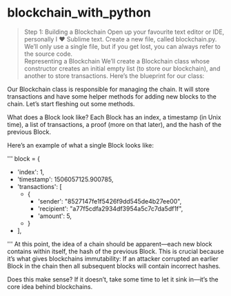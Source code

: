 # blockchain_with_python
 >Step 1: Building a Blockchain Open up your favourite text editor or IDE, personally I ❤️ Sublime text. 
Create a new file, called blockchain.py. We’ll only use a single file, but if you get lost, 
you can always refer to the source code.  
Representing a Blockchain We’ll create a Blockchain class whose constructor creates an initial 
empty list (to store our blockchain), and another to store transactions. Here’s the blueprint for our class:

Our Blockchain class is responsible for managing the chain. 
It will store transactions and have some helper methods for 
adding new blocks to the chain. Let’s start fleshing out some methods.

What does a Block look like?
Each Block has an index, a timestamp (in Unix time), 
a list of transactions, a proof (more on that later),
and the hash of the previous Block.

Here’s an example of what a single Block looks like:

'''
block = {
 -   'index': 1,
  -  'timestamp': 1506057125.900785,
   - 'transactions': [
     -   {
           - 'sender': "8527147fe1f5426f9dd545de4b27ee00",
          -  'recipient': "a77f5cdfa2934df3954a5c7c7da5df1f",
          -  'amount': 5,
      -  }
  -  ],
    
'''
At this point, the idea of a chain should be apparent—each new block contains within itself, 
the hash of the previous Block. This is crucial because it’s what gives blockchains immutability: 
If an attacker corrupted an earlier Block in the chain then all subsequent blocks will contain incorrect hashes.

Does this make sense? If it doesn’t, take some time to let it sink in—it’s the core idea behind blockchains.

